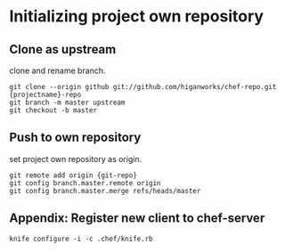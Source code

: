 # Initializing project own repository

## Clone as upstream

clone and rename branch.

<pre><code>git clone --origin github git://github.com/higanworks/chef-repo.git {projectname}-repo
git branch -m master upstream
git checkout -b master
</code></pre>


## Push to own repository

set project own repository as origin. 

<pre><code>git remote add origin {git-repo}
git config branch.master.remote origin
git config branch.master.merge refs/heads/master
</code></pre>


## Appendix: Register new client to chef-server

<pre><code>knife configure -i -c .chef/knife.rb</code></pre>